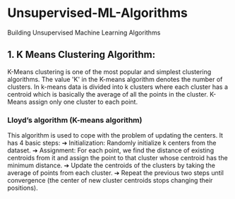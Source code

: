 # Unsupervised-ML-Algorithms
Building Unsupervised Machine Learning Algorithms


## 1. K Means Clustering Algorithm:

K-Means clustering is one of the most popular and simplest clustering algorithms. The value 'K' in the K-means algorithm denotes the number of clusters. In k-means data is divided into k clusters where each cluster has a centroid which is basically the average of all the points in the cluster.
K-Means assign only one cluster to each point.

### Lloyd’s algorithm (K-means algorithm)
This algorithm is used to cope with the problem of updating the centers. It has 4 basic steps:
➔ Initialization: Randomly initialize k centers from the dataset.
➔ Assignment: For each point, we find the distance of existing centroids from it and assign the point to that cluster whose centroid has the minimum distance.
➔ Update the centroids of the clusters by taking the average of points from each cluster.
➔ Repeat the previous two steps until convergence (the center of new cluster centroids stops changing their positions).




